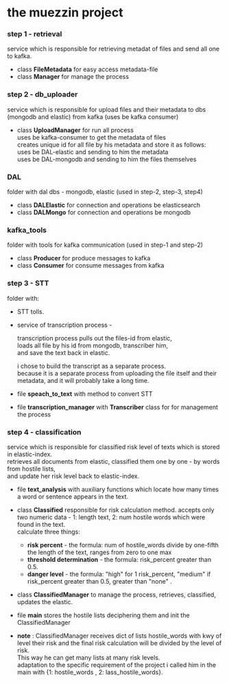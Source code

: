 # the muezzin project

### step 1 - retrieval

service which is responsible for retrieving metadat of files
and send all one to kafka.  

- class **FileMetadata**  for easy access metadata-file  
- class **Manager** for manage the process  


### step 2 - db_uploader  

service which is responsible for upload files and their metadata to dbs (mongodb and elastic)
from kafka (uses be kafka consumer)  

- class **UploadManager** for run all process   
uses be kafka-consumer to get the metadata of files  
creates unique id for all file by his metadata and  store it as follows:  
uses be DAL-elastic and sending to him the metadata  
uses be DAL-mongodb and sending to him the files themselves


### DAL  

folder with dal dbs - mongodb, elastic  (used in step-2, step-3, step4)  

- class **DALElastic** for connection and operations be elasticsearch  
- class **DALMongo** for connection and operations be mongodb   


### kafka_tools  

folder with tools for kafka communication  (used in step-1 and step-2)   

- class **Producer** for produce messages to kafka
- class **Consumer** for consume messages from kafka  


### step 3 - STT  

folder with:  

- STT tolls.  
- service of transcription process -  

    transcription process pulls out the files-id from elastic,  
    loads all file by his id from mongodb, transcriber him,  
    and save the text back in elastic.

    i chose to build the transcript as a separate process.  
    because it is a separate process from uploading the file itself and their metadata,
    and it will probably take a long time.  


- file **speach_to_text** with method to convert STT  
- file **transcription_manager** with **Transcriber** class for for management the process  


### step 4 - classification  

service which is responsible for classified risk level of texts which is stored in elastic-index.  
retrieves all documents from elastic, classified them one by one - by words from hostile lists,  
and update her risk level back to elastic-index.  

- file **text_analysis** with auxiliary functions which locate how many times a word or sentence appears in the text.  
- class **Classified** responsible for risk calculation method. accepts only two numeric data - 1: length text, 2: num hostile words which were found in the text.  
  calculate three things:  
  - **risk percent** - the formula: num of hostile_words divide by one-fifth the length of the text, ranges from zero to one max  
  - **threshold determination** - the formula: risk_percent greater than 0.5.  
  - **danger level** - the formula: "high" for 1 risk_percent, "medium" if risk_percent greater than 0.5, greater than "none" .  

- class **ClassifiedManager** to manage the process, retrieves, classified, updates the elastic.  
- file **main** stores the hostile lists deciphering them and init the ClassifiedManager  


- **note** : ClassifiedManager receives dict of lists hostile_words with kwy of level their risk and the final risk calculation will be divided by the level of risk.  
    This way he can get many lists at many risk levels.  
    adaptation to the specific requirement of the project i called him  in the main with  {1: hostile_words , 2: lass_hostile_words}.  
